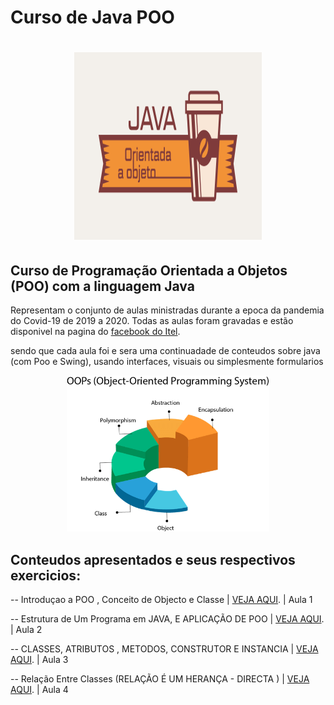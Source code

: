 

# Curso de Java POO 

<h1 align="center">
    <img alt="" height="300" width="300"  title="" src="poo.png">
</h1>

## Curso  de Programação Orientada a Objetos (POO) com a linguagem Java

Representam o conjunto de aulas ministradas durante a epoca da pandemia do Covid-19 de 2019 a 2020.
Todas as aulas foram gravadas e estão disponivel na pagina do  [facebook do Itel](https://www.facebook.com/institutodetelecomunicacoes.Itel).

sendo que cada aula foi e sera uma continuadade de conteudos sobre java (com Poo e Swing), usando interfaces, visuais ou simplesmente formularios
 
<p align="center"> <img src="topicos.png" alt="heroes" height="250"> </p>

## Conteudos apresentados e seus respectivos exercicios:

-- Introduçao a POO , Conceito de Objecto e Classe |  [VEJA AQUI](https://www.facebook.com/1645664532185143/videos/706206476793573/). | Aula 1

-- Estrutura de Um Programa em JAVA, E APLICAÇÃO DE POO |  [VEJA AQUI](https://www.facebook.com/1645664532185143/videos/251327122598394/). | Aula 2

-- CLASSES, ATRIBUTOS , METODOS, CONSTRUTOR E INSTANCIA  |  [VEJA AQUI](https://www.facebook.com/1645664532185143/videos/302497620775111/). | Aula 3

-- Relação Entre Classes (RELAÇÃO É UM HERANÇA - DIRECTA ) |  [VEJA AQUI](https://www.facebook.com/1645664532185143/videos/951134562025185/). | Aula 4
